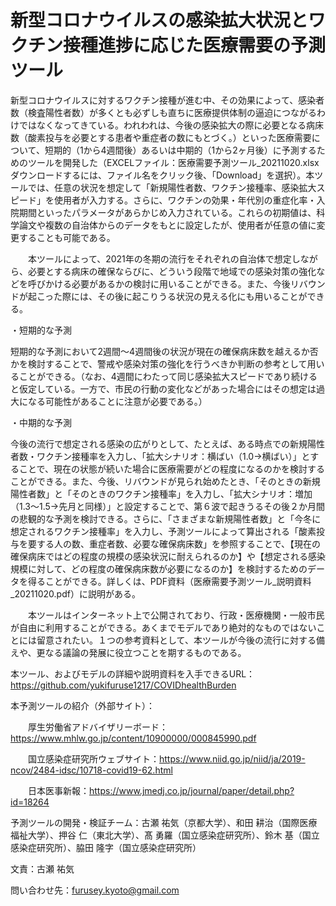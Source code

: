 # 新型コロナウイルスの感染拡大状況とワクチン接種進捗に応じた医療需要の予測ツール


新型コロナウイルスに対するワクチン接種が進む中、その効果によって、感染者数（検査陽性者数）が多くとも必ずしも直ちに医療提供体制の逼迫につながるわけではなくなってきている。われわれは、今後の感染拡大の際に必要となる病床数（酸素投与を必要とする患者や重症者の数にもとづく。）といった医療需要について、短期的（1から4週間後）あるいは中期的（1から2ヶ月後）に予測するためのツールを開発した（EXCELファイル：医療需要予測ツール_20211020.xlsx　ダウンロードするには、ファイル名をクリック後、「Download」を選択）。本ツールでは、任意の状況を想定して「新規陽性者数、ワクチン接種率、感染拡大スピード」を使用者が入力する。さらに、ワクチンの効果・年代別の重症化率・入院期間といったパラメータがあらかじめ入力されている。これらの初期値は、科学論文や複数の自治体からのデータをもとに設定したが、使用者が任意の値に変更することも可能である。

　　本ツールによって、2021年の冬期の流行をそれぞれの自治体で想定しながら、必要とする病床の確保ならびに、どういう段階で地域での感染対策の強化などを呼びかける必要があるかの検討に用いることができる。また、今後リバウンドが起こった際には、その後に起こりうる状況の見える化にも用いることができる。


・短期的な予測

短期的な予測において2週間～4週間後の状況が現在の確保病床数を越えるか否かを検討することで、警戒や感染対策の強化を行うべきか判断の参考として用いることができる。（なお、4週間にわたって同じ感染拡大スピードであり続けると仮定している。一方で、市民の行動の変化などがあった場合にはその想定は過大になる可能性があることに注意が必要である。）

・中期的な予測

今後の流行で想定される感染の広がりとして、たとえば、ある時点での新規陽性者数・ワクチン接種率を入力し、「拡大シナリオ：横ばい（1.0→横ばい）」とすることで、現在の状態が続いた場合に医療需要がどの程度になるのかを検討することができる。また、今後、リバウンドが見られ始めたとき、「そのときの新規陽性者数」と「そのときのワクチン接種率」を入力し、「拡大シナリオ：増加（1.3～1.5→先月と同様）」と設定することで、第６波で起きうるその後２か月間の悲観的な予測を検討できる。さらに、「さまざまな新規陽性者数」と「今冬に想定されるワクチン接種率」を入力し、予測ツールによって算出される「酸素投与を要する人の数、重症者数、必要な確保病床数」を参照することで、【現在の確保病床ではどの程度の規模の感染状況に耐えられるのか】や【想定される感染規模に対して、どの程度の確保病床数が必要になるのか】を検討するためのデータを得ることができる。詳しくは、PDF資料（医療需要予測ツール_説明資料_20211020.pdf）に説明がある。


　　本ツールはインターネット上で公開されており、行政・医療機関・一般市民が自由に利用することができる。あくまでモデルであり絶対的なものではないことには留意されたい。１つの参考資料として、本ツールが今後の流行に対する備えや、更なる議論の発展に役立つことを期するものである。


本ツール、およびモデルの詳細や説明資料を入手できるURL：
https://github.com/yukifuruse1217/COVIDhealthBurden


本予測ツールの紹介（外部サイト）：

　　厚生労働省アドバイザリーボード：https://www.mhlw.go.jp/content/10900000/000845990.pdf

　　国立感染症研究所ウェブサイト：https://www.niid.go.jp/niid/ja/2019-ncov/2484-idsc/10718-covid19-62.html

　　日本医事新報：https://www.jmedj.co.jp/journal/paper/detail.php?id=18264

予測ツールの開発・検証チーム：古瀬 祐気（京都大学）、和田 耕治（国際医療福祉大学）、押谷 仁（東北大学）、髙 勇羅（国立感染症研究所）、鈴木 基（国立感染症研究所）、脇田 隆字（国立感染症研究所）

文責：古瀬 祐気

問い合わせ先：furusey.kyoto@gmail.com
